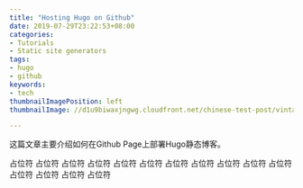```yaml
---
title: "Hosting Hugo on Github"
date: 2019-07-29T23:22:53+08:00
categories:
- Tutorials
- Static site generators
tags:
- hugo
- github
keywords:
- tech
thumbnailImagePosition: left
thumbnailImage: //d1u9biwaxjngwg.cloudfront.net/chinese-test-post/vintage-140.jpg

---
```


这篇文章主要介绍如何在Github Page上部署Hugo静态博客。
<!--more-->

占位符
占位符
占位符
占位符
占位符
占位符
占位符
占位符
占位符
占位符
占位符
占位符
占位符
占位符
占位符

